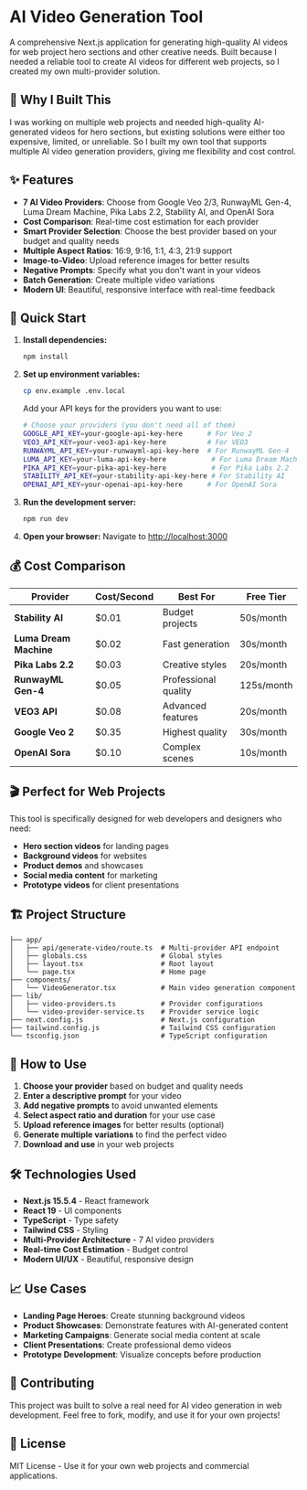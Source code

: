 # AI Video Generation Tool

A comprehensive Next.js application for generating high-quality AI videos for web project hero sections and other creative needs. Built because I needed a reliable tool to create AI videos for different web projects, so I created my own multi-provider solution.

## 🎯 Why I Built This

I was working on multiple web projects and needed high-quality AI-generated videos for hero sections, but existing solutions were either too expensive, limited, or unreliable. So I built my own tool that supports multiple AI video generation providers, giving me flexibility and cost control.

## ✨ Features

- **7 AI Video Providers**: Choose from Google Veo 2/3, RunwayML Gen-4, Luma Dream Machine, Pika Labs 2.2, Stability AI, and OpenAI Sora
- **Cost Comparison**: Real-time cost estimation for each provider
- **Smart Provider Selection**: Choose the best provider based on your budget and quality needs
- **Multiple Aspect Ratios**: 16:9, 9:16, 1:1, 4:3, 21:9 support
- **Image-to-Video**: Upload reference images for better results
- **Negative Prompts**: Specify what you don't want in your videos
- **Batch Generation**: Create multiple video variations
- **Modern UI**: Beautiful, responsive interface with real-time feedback

## 🚀 Quick Start

1. **Install dependencies:**
   ```bash
   npm install
   ```

2. **Set up environment variables:**
   ```bash
   cp env.example .env.local
   ```
   
   Add your API keys for the providers you want to use:
   ```bash
   # Choose your providers (you don't need all of them)
   GOOGLE_API_KEY=your-google-api-key-here      # For Veo 2
   VEO3_API_KEY=your-veo3-api-key-here          # For VEO3
   RUNWAYML_API_KEY=your-runwayml-api-key-here  # For RunwayML Gen-4
   LUMA_API_KEY=your-luma-api-key-here           # For Luma Dream Machine
   PIKA_API_KEY=your-pika-api-key-here           # For Pika Labs 2.2
   STABILITY_API_KEY=your-stability-api-key-here # For Stability AI
   OPENAI_API_KEY=your-openai-api-key-here      # For OpenAI Sora
   ```

3. **Run the development server:**
   ```bash
   npm run dev
   ```

4. **Open your browser:**
   Navigate to [http://localhost:3000](http://localhost:3000)

## 💰 Cost Comparison

| Provider | Cost/Second | Best For | Free Tier |
|----------|-------------|----------|-----------|
| **Stability AI** | $0.01 | Budget projects | 50s/month |
| **Luma Dream Machine** | $0.02 | Fast generation | 30s/month |
| **Pika Labs 2.2** | $0.03 | Creative styles | 20s/month |
| **RunwayML Gen-4** | $0.05 | Professional quality | 125s/month |
| **VEO3 API** | $0.08 | Advanced features | 20s/month |
| **Google Veo 2** | $0.35 | Highest quality | 30s/month |
| **OpenAI Sora** | $0.10 | Complex scenes | 10s/month |

## 🎬 Perfect for Web Projects

This tool is specifically designed for web developers and designers who need:
- **Hero section videos** for landing pages
- **Background videos** for websites
- **Product demos** and showcases
- **Social media content** for marketing
- **Prototype videos** for client presentations

## 🏗️ Project Structure

```
├── app/
│   ├── api/generate-video/route.ts  # Multi-provider API endpoint
│   ├── globals.css                  # Global styles
│   ├── layout.tsx                   # Root layout
│   └── page.tsx                     # Home page
├── components/
│   └── VideoGenerator.tsx           # Main video generation component
├── lib/
│   ├── video-providers.ts           # Provider configurations
│   └── video-provider-service.ts    # Provider service logic
├── next.config.js                   # Next.js configuration
├── tailwind.config.js               # Tailwind CSS configuration
└── tsconfig.json                    # TypeScript configuration
```

## 🎯 How to Use

1. **Choose your provider** based on budget and quality needs
2. **Enter a descriptive prompt** for your video
3. **Add negative prompts** to avoid unwanted elements
4. **Select aspect ratio and duration** for your use case
5. **Upload reference images** for better results (optional)
6. **Generate multiple variations** to find the perfect video
7. **Download and use** in your web projects

## 🛠️ Technologies Used

- **Next.js 15.5.4** - React framework
- **React 19** - UI components
- **TypeScript** - Type safety
- **Tailwind CSS** - Styling
- **Multi-Provider Architecture** - 7 AI video providers
- **Real-time Cost Estimation** - Budget control
- **Modern UI/UX** - Beautiful, responsive design

## 📈 Use Cases

- **Landing Page Heroes**: Create stunning background videos
- **Product Showcases**: Demonstrate features with AI-generated content
- **Marketing Campaigns**: Generate social media content at scale
- **Client Presentations**: Create professional demo videos
- **Prototype Development**: Visualize concepts before production

## 🤝 Contributing

This project was built to solve a real need for AI video generation in web development. Feel free to fork, modify, and use it for your own projects!

## 📄 License

MIT License - Use it for your own web projects and commercial applications.
